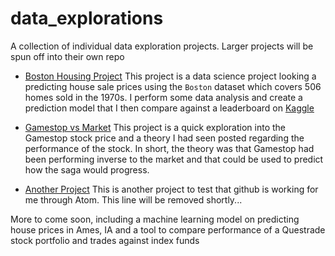 # data_explorations
A collection of individual data exploration projects.  Larger projects will be spun off into their own repo

- [Boston Housing Project](BostonHousing.md)
  This project is a data science project looking a predicting house sale prices using the `Boston` dataset which covers 506 homes sold in the 1970s.  I perform some data analysis and create a prediction model that I then compare against a leaderboard on [Kaggle](https://www.kaggle.com)

- [Gamestop vs Market](gamestop_vs_market.md)
  This project is a quick exploration into the Gamestop stock price and a theory I had seen posted regarding the performance of the stock.  In short, the theory was that Gamestop had been performing inverse to the market and that could be used to predict how the saga would progress.

- [Another Project](another_project.md)
  This is another project to test that github is working for me through Atom.  This line will be removed shortly...

More to come soon, including a machine learning model on predicting house prices in Ames, IA and a tool to compare performance of a Questrade stock portfolio and trades against index funds
